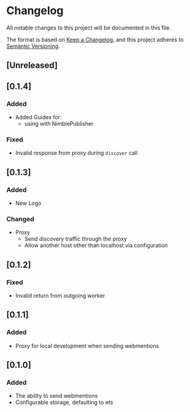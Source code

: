 # Changelog
All notable changes to this project will be documented in this file.

The format is based on [Keep a Changelog](https://keepachangelog.com/en/1.1.0/),
and this project adheres to [Semantic Versioning](https://semver.org/spec/v2.0.0.html).
## [Unreleased]

## [0.1.4]
### Added
  * Added Guides for:
    * using with NimblePublisher

### Fixed
  * Invalid response from proxy during `discover` call

## [0.1.3]
### Added 
  * New Logo

### Changed
  * Proxy
    * Send discovery traffic through the proxy
    * Allow another host other than localhost via configuration

## [0.1.2]
### Fixed
  * Invalid return from outgoing worker

## [0.1.1]
### Added
  * Proxy for local development when sending webmentions

## [0.1.0]
### Added
  * The ability to send webmentions
  * Configurable storage, defaulting to ets

